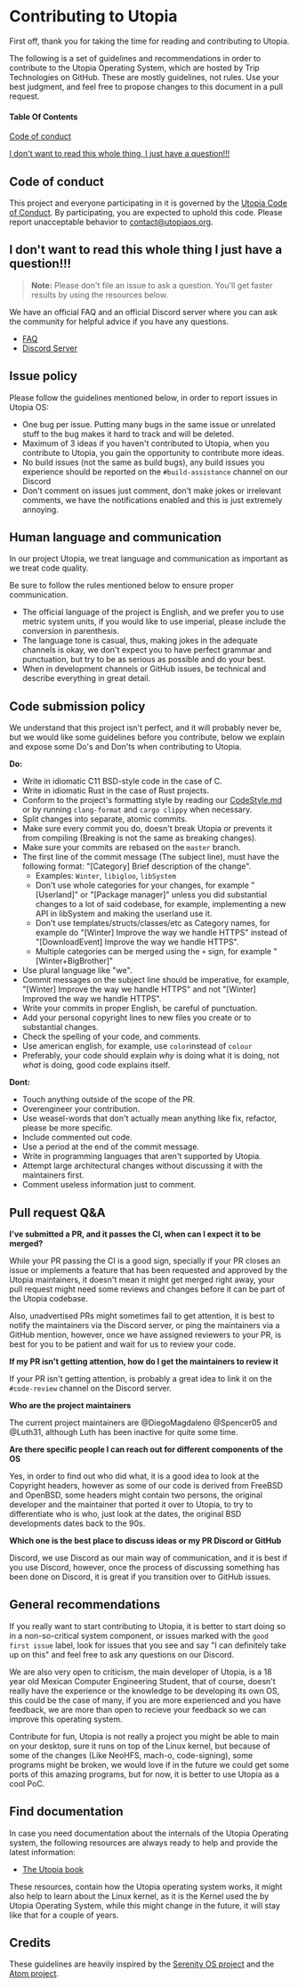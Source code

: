 # Contributing to Utopia

First off, thank you for taking the time for reading and contributing to Utopia.

The following is a set of guidelines and recommendations in order to contribute to the Utopia Operating System, which are hosted by Trip Technologies on GitHub. These are mostly guidelines, not rules. Use your best judgment, and feel free to propose changes to this document in a pull request.

#### Table Of Contents

[Code of conduct](#code-of-conduct)

[I don't want to read this whole thing, I just have a question!!!](#i-dont-want-to-read-this-whole-thing-i-just-have-a-question)

## Code of conduct

This project and everyone participating in it is governed by the [Utopia Code of Conduct](CODE_OF_CONDUCT.md). By participating, you are expected to uphold this code. Please report unacceptable behavior to [contact@utopiaos.org](mailto:contact@utopiaos.org).

## I don't want to read this whole thing I just have a question!!!

> **Note:** Please don't file an issue to ask a question. You'll get faster results by using the resources below.

We have an official FAQ and an official Discord server where you can ask the community for helpful advice if you have any questions.

- [FAQ](https://utopiaos.github.io/faq.html)
- [Discord Server](https://discord.gg/sD7fMrmxBV)

## Issue policy 

Please follow the guidelines mentioned below, in order to report issues in Utopia OS:

- One bug per issue. Putting many bugs in the same issue or unrelated stuff to the bug makes it hard to track and will be deleted.
- Maximum of 3 ideas if you haven't contributed to Utopia, when you contribute to Utopia, you gain the opportunity to contribute more ideas.
- No build issues (not the same as build bugs), any build issues you experience should be reported on the `#build-assistance` channel on our Discord
- Don't comment on issues just comment, don't make jokes or irrelevant comments, we have the notifications enabled and this is just extremely annoying.

## Human language and communication

In our project Utopia, we treat language and communication as important as we treat code quality.

Be sure to follow the rules mentioned below to ensure proper communication.

- The official language of the project is English, and we prefer you to use metric system units, if you would like to use imperial, please include the conversion in parenthesis.
- The language tone is casual, thus, making jokes in the adequate channels is okay, we don't expect you to have perfect grammar and punctuation, but try to be as serious as possible and do your best.
- When in development channels or GitHub issues, be technical and describe everything in great detail.

## Code submission policy

We understand that this project isn't perfect, and it will probably never be, but we would like some guidelines before you contribute, below we explain and expose some Do's and Don'ts when contributing to Utopia.

**Do:**
- Write in idiomatic C11 BSD-style code in the case of C.
- Write in idiomatic Rust in the case of Rust projects.
- Conform to the project's formatting style by reading our [CodeStyle.md](CodeStyle.md) or by running `clang-format` and `cargo clippy` when necessary.
- Split changes into separate, atomic commits.
- Make sure every commit you do, doesn't break Utopia or prevents it from compiling (Breaking is not the same as breaking changes).
- Make sure your commits are rebased on the `master` branch.
- The first line of the commit message (The subject line), must have the following format: "[Category] Brief description of the change".
  - Examples: `Winter`, `libigloo`, `libSystem`
  - Don't use whole categories for your changes, for example "[Userland]" or "[Package manager]" unless you did substantial changes to a lot of said codebase, for example, implementing a new API in libSystem and making the userland use it.
  - Don't use templates/structs/classes/etc as Category names, for example do "[Winter] Improve the way we handle HTTPS" instead of "[DownloadEvent] Improve the way we handle HTTPS".
  - Multiple categories can be merged using the `+` sign, for example "[Winter+BigBrother]"
 - Use plural language like "we".
 - Commit messages on the subject line should be imperative, for example, "[Winter] Improve the way we handle HTTPS" and not "[Winter] Improved the way we handle HTTPS".
 - Write your commits in proper English, be careful of punctuation.
 - Add your personal copyright lines to new files you create or to substantial changes.
 - Check the spelling of your code, and comments.
 - Use american english, for example, use `color`instead of `colour`
- Preferably, your code should explain _why_ is doing what it is doing, not _what_ is doing, good code explains itself.

**Dont:**
- Touch anything outside of the scope of the PR.
- Overengineer your contribution.
- Use weasel-words that don't actually mean anything like fix, refactor, please be more specific.
- Include commented out code. 
- Use a period at the end of the commit message.
- Write in programming languages that aren't supported by Utopia.
- Attempt large architectural changes without discussing it with the maintainers first.
- Comment useless information just to comment.

## Pull request Q&A

**I've submitted a PR, and it passes the CI, when can I expect it to be merged?**

While your PR passing the CI is a good sign, specially if your PR closes an issue or implements a feature that has been requested and approved by the Utopia maintainers, it doesn't mean it might get merged right away, your pull request might need some reviews and changes before it can be part of the Utopia codebase.

Also, unadvertised PRs might sometimes fail to get attention, it is best to notify the maintainers via the Discord server, or ping the maintainers via a GitHub mention, however, once we have assigned reviewers to your PR, is best for you to be patient and wait for us to review your code.

**If my PR isn't getting attention, how do I get the maintainers to review it**

If your PR isn't getting attention, is probably a great idea to link it on the `#code-review` channel on the Discord server.

**Who are the project maintainers**

The current project maintainers are @DiegoMagdaleno @Spencer05 and @Luth31, although Luth has been inactive for quite some time.

**Are there specific people I can reach out for different components of the OS**

Yes, in order to find out who did what, it is a good idea to look at the Copyright headers, however as some of our code is derived from FreeBSD and OpenBSD, some headers might contain two persons, the original developer and the maintainer that ported it over to Utopia, to try to differentiate who is who, just look at the dates, the original BSD developments dates back to the 90s.

**Which one is the best place to discuss ideas or my PR Discord or GitHub**

Discord, we use Discord as our main way of communication, and it is best if you use Discord, however, once the process of discussing something has been done on Discord, it is great if you transition over to GitHub issues.

## General recommendations

If you really want to start contributing to Utopia, it is better to start doing so in a non-so-critical system component, or issues marked with the `good first issue` label, look for issues that you see and say "I can definitely take up on this" and feel free to ask any questions on our Discord.

We are also very open to criticism, the main developer of Utopia, is a 18 year old Mexican Computer Engineering Student, that of course, doesn't really have the experience or the knowledge to be developing its own OS, this could be the case of many, if you are more experienced and you have feedback, we are more than open to recieve your feedback so we can improve this operating system.

Contribute for fun, Utopia is not really a project you might be able to main on your desktop, sure it runs on top of the Linux kernel, but because of some of the changes (Like NeoHFS, mach-o, code-signing), some programs might be broken, we would love if in the future we could get some ports of this amazing programs, but for now, it is better to use Utopia as a cool PoC.

## Find documentation

In case you need documentation about the internals of the Utopia Operating system, the following resources are always ready to help and provide the latest information:

- [The Utopia book](https://utopiaos.github.io/book)

These resources, contain how the Utopia operating system works, it might also help to learn about the Linux kernel, as it is the Kernel used the by Utopia Operating System, while this might change in the future, it will stay like that for a couple of years.

## Credits

These guidelines are heavily inspired by the [Serenity OS project](https://github.com/serenityOS) and the [Atom project](https://github.com/atom).
